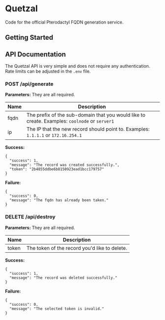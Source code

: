 # Quetzal
Code for the official Pterodactyl FQDN generation service.

## Getting Started

## API Documentation
The Quetzal API is very simple and does not require any authentication. Rate limits can be adjusted in the `.env` file.
### POST /api/generate
**Parameters:** They are all required.

| Name  | Description |
| ------------- | ------------- |
| fqdn  | The prefix of the sub-domain that you would like to create. Examples: `coolnode` or `server1`  |
| ip | The IP that the new record should point to. Examples:  `1.1.1.1` or `172.16.254.1`|

**Success:**
```
{
  "success": 1,
  "message": "The record was created successfully.",
  "token": "2b4855ddbe6b8150923ead1bcc179757"
}
```
**Failure:**
```
{
  "success": 0,
  "message": "The fqdn has already been taken."
}
```

### DELETE /api/destroy
**Parameters:** They are all required.

| Name  | Description |
| ------------- | ------------- |
| token | The token of the record you'd like to delete. |

**Success:**
```
{
  "success": 1,
  "message": "The record was deleted successfully."
}
```
**Failure:**
```
{
  "success": 0,
  "message": "The selected token is invalid."
}
```
